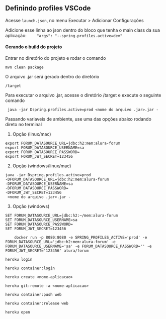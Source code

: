 ## Definindo profiles VSCode ## 

Acesse ``` launch.json ```, no menu Executar > Adicionar Configurações 

Adicione esse linha ao json dentro do bloco que tenha o main class da sua aplicação: 
```     "args": "--spring.profiles.active=dev" ``` 


#### Gerando o build do projeto ####
<p>Entrar no diretório do projeto e rodar o comando</p>

``` mvn clean package ```

<p>O arquivo .jar será gerado dentro do diretório 

``` /target ``` </p>

<p>Para executar o arquivo .jar, acesse o diretório /target e execute o seguinte comando</p>


``` java -jar Dspring.profiles.active=prod <nome do arquivo .jar>.jar -```

Passando variaveis de ambiente, use uma das opções abaixo rodando direto no terminal

1. Opção  (linux/mac)
```
export FORUM_DATASOURCE_URL=jdbc:h2:mem:alura-forum
export FORUM_DATASOURCE_USERNAME=sa
export FORUM_DATASOURCE_PASSWORD=
export FORUM_JWT_SECRET=123456

``` 

2. Opção (windows/linux/mac)
```
java -jar Dspring.profiles.active=prod 
-DFORUM_DATASOURCE_URL=jdbc:h2:mem:alura-forum
-DFORUM_DATASOURCE_USERNAME=sa
-DFORUM_DATASOURCE_PASSWORD=
-DFORUM_JWT_SECRET=123456
 <nome do arquivo .jar>.jar - 
```

3. Opção (windows)
```
SET FORUM_DATASOURCE_URL=jdbc:h2:~/mem:alura-forum
SET FORUM_DATASOURCE_USERNAME=sa
SET FORUM_DATASOURCE_PASSWORD=
SET FORUM_JWT_SECRET=123456
```

``` 
    docker run -p 8080:8080 -e SPRING_PROFILES_ACTIVE='prod' -e FORUM_DATASOURCE_URL='jdbc:h2:mem:alura-forum' -e FORUM_DATASOURCE_USERNAME='sa' -e FORUM_DATASOURCE_PASSWORD='' -e FORUM_JWT_SECRET='123456' alura/forum

```


```
heroku login
```
```
heroku container:login
```
```
heroku create <nome-aplicacao>
```
```
heroku git:remote -a <nome-aplicacao>
```
```
heroku container:push web
```
```
heroku container:release web
```
```
heroku open
```


